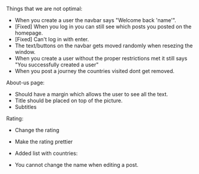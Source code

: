 Things that we are not optimal:

- When you create a user the navbar says "Welcome back 'name'".
- [Fixed] When you log in you can still see which posts you posted on the homepage.
- [Fixed] Can't log in with enter.
- The text/buttons on the navbar gets moved randomly when resezing the window.
- When you create a user without the proper restrictions met it still says "You successfully created a user"
- When you post a journey the countries visited dont get removed.

About-us page:

- Should have a margin which allows the user to see all the text.
- Title should be placed on top of the picture.
- Subtitles

Rating:
- Change the rating
- Make the rating prettier

- Added list with countries:
- You cannot change the name when editing a post.
